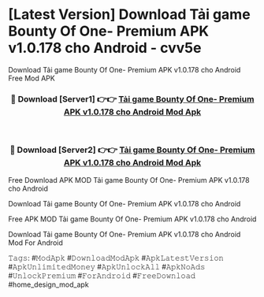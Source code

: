 # [Latest Version] Download Tải game Bounty Of One- Premium APK v1.0.178 cho Android - cvv5e

Download Tải game Bounty Of One- Premium APK v1.0.178 cho Android Free Mod APK

<div align="center">
<h3>🔴 Download [Server1] 👉👉 <a href="https://apk-comot.site?title=Tải_game_Bounty_Of_One-_Premium_APK_v1.0.178_cho_Android">Tải game Bounty Of One- Premium APK v1.0.178 cho Android Mod Apk</a></h3><br>

<h3>🔴 Download [Server2] 👉👉 <a href="https://apk-comot.site?title=Tải_game_Bounty_Of_One-_Premium_APK_v1.0.178_cho_Android">Tải game Bounty Of One- Premium APK v1.0.178 cho Android Mod Apk</a></h3>
</div>


Free Download APK MOD Tải game Bounty Of One- Premium APK v1.0.178 cho Android

Download Tải game Bounty Of One- Premium APK v1.0.178 cho Android 

Free APK MOD Tải game Bounty Of One- Premium APK v1.0.178 cho Android 

Download Tải game Bounty Of One- Premium APK v1.0.178 cho Android Mod For Android

𝚃𝚊𝚐𝚜: #𝙼𝚘𝚍𝙰𝚙𝚔 #𝙳𝚘𝚠𝚗𝚕𝚘𝚊𝚍𝙼𝚘𝚍𝙰𝚙𝚔 #𝙰𝚙𝚔𝙻𝚊𝚝𝚎𝚜𝚝𝚅𝚎𝚛𝚜𝚒𝚘𝚗 #𝙰𝚙𝚔𝚄𝚗𝚕𝚒𝚖𝚒𝚝𝚎𝚍𝙼𝚘𝚗𝚎𝚢 #𝙰𝚙𝚔𝚄𝚗𝚕𝚘𝚌𝚔𝙰𝚕𝚕 #𝙰𝚙𝚔𝙽𝚘𝙰𝚍𝚜 #𝚄𝚗𝚕𝚘𝚌𝚔𝙿𝚛𝚎𝚖𝚒𝚞𝚖 #𝙵𝚘𝚛𝙰𝚗𝚍𝚛𝚘𝚒𝚍 #𝙵𝚛𝚎𝚎𝙳𝚘𝚠𝚗𝚕𝚘𝚊𝚍 #home_design_mod_apk